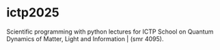 # ictp2025
Scientific programming with python lectures for ICTP School on Quantum Dynamics of Matter, Light and Information | (smr 4095).
